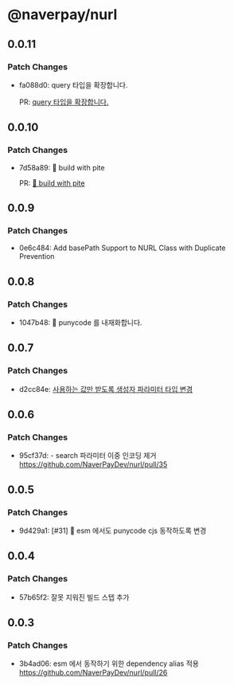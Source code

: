 # @naverpay/nurl

## 0.0.11

### Patch Changes

-   fa088d0: query 타입을 확장합니다.

    PR: [query 타입을 확장합니다.](https://github.com/NaverPayDev/nurl/pull/50)

## 0.0.10

### Patch Changes

-   7d58a89: 🔧 build with pite

    PR: [🔧 build with pite](https://github.com/NaverPayDev/nurl/pull/48)

## 0.0.9

### Patch Changes

-   0e6c484: Add basePath Support to NURL Class with Duplicate Prevention

## 0.0.8

### Patch Changes

-   1047b48: 🚚 punycode 를 내재화합니다.

## 0.0.7

### Patch Changes

-   d2cc84e: [사용하는 값만 받도록 생성자 파라미터 타입 변경](https://github.com/NaverPayDev/nurl/pull/37)

## 0.0.6

### Patch Changes

-   95cf37d: - search 파라미터 이중 인코딩 제거 https://github.com/NaverPayDev/nurl/pull/35

## 0.0.5

### Patch Changes

-   9d429a1: [#31] 💩 esm 에서도 punycode cjs 동작하도록 변경

## 0.0.4

### Patch Changes

-   57b65f2: 잘못 지워진 빌드 스텝 추가

## 0.0.3

### Patch Changes

-   3b4ad06: esm 에서 동작하기 위한 dependency alias 적용 https://github.com/NaverPayDev/nurl/pull/26
